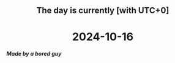 <h2 align=center>The day is currently [with UTC+0]</h2>
<h1 align=center><!--TIME BEGIN-->2024-10-16<!--TIME END--></h1>
<h5>Made by a bored guy</h5>
